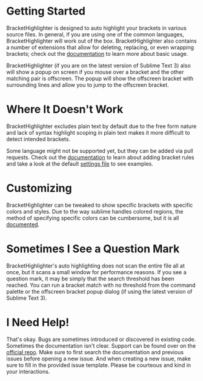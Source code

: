 # Getting Started

BracketHighlighter is designed to auto highlight your brackets in various source files.  In general, if you are using one of the common languages, BracketHighlighter will work out of the box.  BracketHighlighter also contains a number of extensions that allow for deleting, replacing, or even wrapping brackets; check out the [documentation](http://facelessuser.github.io/BracketHighlighter/usage/) to learn more about basic usage.

BracketHighlighter (if you are on the latest version of Sublime Text 3) also will show a popup on screen if you mouse over a bracket and the other matching pair is offscreen.  The popup will show the offscreen bracket with surrounding lines and allow you to jump to the offscreen bracket.

# Where It Doesn't Work

BracketHighlighter excludes plain text by default due to the free form nature and lack of syntax highlight scoping in plain text makes it more difficult to detect intended brackets.

Some language might not be supported yet, but they can be added via pull requests.  Check out the [documentation](http://facelessuser.github.io/BracketHighlighter/customize/#configuring-brackets) to learn about adding bracket rules and take a look at the default [settings file](sub://Packages/BracketHighlighter/bh_core.sublime-settings) to see examples.

# Customizing

BracketHighlighter can be tweaked to show specific brackets with specific colors and styles. Due to the way sublime handles colored regions, the method of specifying specific colors can be cumbersome, but it is all [documented](http://facelessuser.github.io/BracketHighlighter/customize/#configuring-highlight-style).

# Sometimes I See a Question Mark

BracketHighlighter's auto highlighting does not scan the entire file all at once, but it scans a small window for performance reasons.  If you see a question mark, it may be simply that the search threshold has been reached.  You can run a bracket match with no threshold from the command palette or the offscreen bracket popup dialog (if using the latest version of Sublime Text 3).

# I Need Help!

That's okay.  Bugs are sometimes introduced or discovered in existing code.  Sometimes the documentation isn't clear.  Support can be found over on the [official repo](https://github.com/facelessuser/BracketHighlighter/issues).  Make sure to first search the documentation and previous issues before opening a new issue.  And when creating a new issue, make sure to fill in the provided issue template.  Please be courteous and kind in your interactions.
